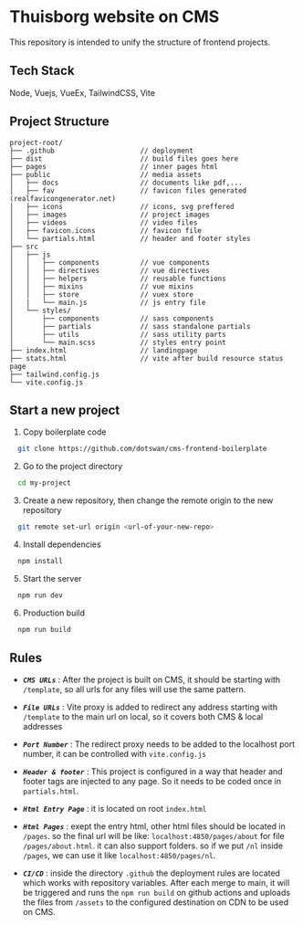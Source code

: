 # Thuisborg website on CMS

This repository is intended to unify the structure of frontend projects.

## Tech Stack

Node, Vuejs, VueEx, TailwindCSS, Vite

## Project Structure

```plaintext
project-root/
├── .github                     // deployment
├── dist                        // build files goes here
├── pages                       // inner pages html
├── public                      // media assets
│   ├── docs                    // documents like pdf,...
│   ├── fav                     // favicon files generated (realfavicongenerator.net)
│   ├── icons                   // icons, svg preffered
│   ├── images                  // project images
│   ├── videos                  // video files
│   ├── favicon.icons           // favicon file
│   └── partials.html           // header and footer styles                  
├── src
│   ├── js                  
│   │   ├── components          // vue components
│   │   ├── directives          // vue directives
│   │   ├── helpers             // reusable functions
│   │   ├── mixins              // vue mixins
│   │   ├── store               // vuex store
│   |   └── main.js             // js entry file
│   └── styles/
│       ├── components          // sass components
│       ├── partials            // sass standalone partials
│       ├── utils               // sass utility parts
│       └── main.scss           // styles entry point
├── index.html                  // landingpage
├── stats.html                  // vite after build resource status page
├── tailwind.config.js
└── vite.config.js
```

## Start a new project

1. Copy boilerplate code

```bash
  git clone https://github.com/dotswan/cms-frontend-boilerplate
```

2. Go to the project directory

```bash
  cd my-project
```

3. Create a new repository, then change the remote origin to the new repository

```bash
  git remote set-url origin <url-of-your-new-repo>
```

4. Install dependencies

```bash
  npm install
```

5. Start the server

```bash
  npm run dev
```

6. Production build

```bash
  npm run build
```

## Rules

- ***`CMS URLs`*** : After the project is built on CMS, it should be starting with `/template`, so all urls for any
  files will use the same pattern.

- ***`File URLs`*** : Vite proxy is added to redirect any address starting with `/template` to the main url on local, so
  it covers both CMS & local addresses

- ***`Port Number`*** : The redirect proxy needs to be added to the localhost port number, it can be controlled with
  `vite.config.js`

- ***`Header & footer`*** : This project is configured in a way that header and footer tags are injected to any page. So
  it needs to be coded once in `partials.html`.

- ***`Html Entry Page`*** : it is located on root `index.html`

- ***`Html Pages`*** : exept the entry html, other html files should be located in  `/pages`. so the final url will be
  like: `localhost:4850/pages/about` for file `/pages/about.html`. it can also support folders. so if we put `/nl`
  inside `/pages`, we can use it like `localhost:4850/pages/nl`.

- ***`CI/CD`*** : inside the directory `.github` the deployment rules are located which works with repository variables.
  After each merge to main, it will be triggered and runs the `npm run build` on github actions and uploads the files
  from `/assets` to the configured destination on CDN to be used on CMS.